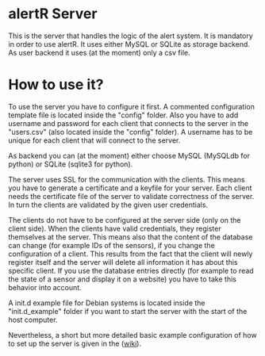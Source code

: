 alertR Server
======

This is the server that handles the logic of the alert system. It is mandatory in order to use alertR. It uses either MySQL or SQLite as storage backend. As user backend it uses (at the moment) only a csv file.


How to use it?
======

To use the server you have to configure it first. A commented configuration template file is located inside the "config" folder. Also you have to add username and password for each client that connects to the server in the "users.csv" (also located inside the "config" folder). A username has to be unique for each client that will connect to the server.

As backend you can (at the moment) either choose MySQL (MySQLdb for python) or SQLite (sqlite3 for python).

The server uses SSL for the communication with the clients. This means you have to generate a certificate and a keyfile for your server. Each client needs the certificate file of the server to validate correctness of the server. In turn the clients are validated by the given user credentials.

The clients do not have to be configured at the server side (only on the client side). When the clients have valid credentials, they register themselves at the server. This means also that the content of the database can change (for example IDs of the sensors), if you change the configuration of a client. This results from the fact that the client will newly register itself and the server will delete all information it has about this specific client. If you use the database entries directly (for example to read the state of a sensor and display it on a website) you have to take this behavior into account.

A init.d example file for Debian systems is located inside the "init.d_example" folder if you want to start the server with the start of the host computer.

Nevertheless, a short but more detailed basic example configuration of how to set up the server is given in the ([wiki](https://github.com/sqall01/alertR/wiki/Example-Configuration)).